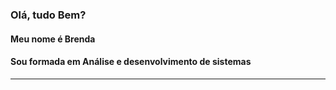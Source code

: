 ### Olá, tudo Bem?
#### Meu nome é Brenda
#### Sou formada em Análise e desenvolvimento de sistemas


-----


